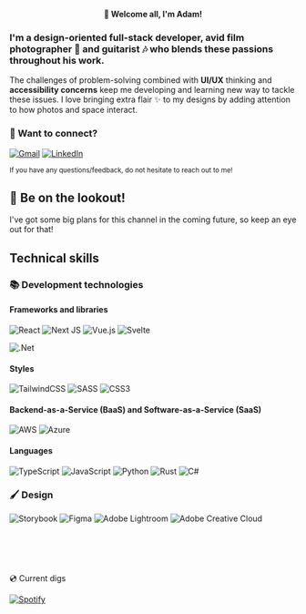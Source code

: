 <!--
[![Visit count](https://visitcount.itsvg.in/api?id=acgriswold&icon=0&color=0)](https://visitcount.itsvg.in)
-->

<p align="center">
  <!-- <img width="200" height="200" src="todo!() put image source" alt="A banner image showing colorful flair surrounding the text 'Adam Griswold'"> -->
  <b>👋 Welcome all, I'm Adam!</b>
</p>

### I'm a design-oriented full-stack developer, avid film photographer 📸 and guitarist 🎶 who blends these passions throughout his work.

The challenges of problem-solving combined with __UI/UX__ thinking and __accessibility concerns__ keep me developing and learning new way to tackle these issues. 
I love bringing extra flair ✨ to my designs by adding attention to how photos and space interact.


### 🔗 Want to connect?
[![Gmail](https://img.shields.io/badge/Gmail-D14836?style=for-the-badge&logo=gmail&logoColor=white)](mailto:agriswoldcamp@gmail.com?subject=[GitHub]%20Say%20hi!)
[![LinkedIn](https://img.shields.io/badge/linkedin-%230077B5.svg?style=for-the-badge&logo=linkedin&logoColor=white)](https://linkedin.com/in/adam-griswold-72bba1169) 
<!-- [![Medium](https://img.shields.io/badge/Medium-12100E?style=for-the-badge&logo=medium&logoColor=white)](https://medium.com/@agriswoldcamp) -->
<!-- [![CodePen](https://img.shields.io/badge/Codepen-000000?style=for-the-badge&logo=codepen&logoColor=white)](https://codepen.io/agriswold) -->

<sub>If you have any questions/feedback, do not hesitate to reach out to me!</sub>

## 👀 Be on the lookout!
I've got some big plans for this channel in the coming future, so keep an eye out for that!

## Technical skills

### 📚 Development technologies
#### Frameworks and libraries
![React](https://img.shields.io/badge/react-%2320232a.svg?style=for-the-badge&logo=react&logoColor=%2361DAFB)
![Next JS](https://img.shields.io/badge/Next-black?style=for-the-badge&logo=next.js&logoColor=white)
![Vue.js](https://img.shields.io/badge/vuejs-%2335495e.svg?style=for-the-badge&logo=vuedotjs&logoColor=%234FC08D)
![Svelte](https://img.shields.io/badge/svelte-%23f1413d.svg?style=for-the-badge&logo=svelte&logoColor=white)

![.Net](https://img.shields.io/badge/.NET-5C2D91?style=for-the-badge&logo=.net&logoColor=white)

<!--
![Strapi](https://img.shields.io/badge/strapi-%232E7EEA.svg?style=for-the-badge&logo=strapi&logoColor=white)
-->

#### Styles
![TailwindCSS](https://img.shields.io/badge/tailwindcss-%2338B2AC.svg?style=for-the-badge&logo=tailwind-css&logoColor=white)
![SASS](https://img.shields.io/badge/SASS-hotpink.svg?style=for-the-badge&logo=SASS&logoColor=white)
![CSS3](https://img.shields.io/badge/css3-%231572B6.svg?style=for-the-badge&logo=css3&logoColor=white)

#### Backend-as-a-Service (BaaS) and Software-as-a-Service (SaaS)
![AWS](https://img.shields.io/badge/AWS-%23FF9900.svg?style=for-the-badge&logo=amazon-aws&logoColor=white)
![Azure](https://img.shields.io/badge/azure-%230072C6.svg?style=for-the-badge&logo=microsoftazure&logoColor=white)

#### Languages 
![TypeScript](https://img.shields.io/badge/typescript-%23007ACC.svg?style=for-the-badge&logo=typescript&logoColor=white)
![JavaScript](https://img.shields.io/badge/javascript-%23323330.svg?style=for-the-badge&logo=javascript&logoColor=%23F7DF1E)
![Python](https://img.shields.io/badge/python-3670A0?style=for-the-badge&logo=python&logoColor=ffdd54)
![Rust](https://img.shields.io/badge/rust-%23000000.svg?style=for-the-badge&logo=rust&logoColor=white)
![C#](https://img.shields.io/badge/c%23-%23239120.svg?style=for-the-badge&logo=c-sharp&logoColor=white)

<!--
#### Misc
![Docker](https://img.shields.io/badge/docker-%230db7ed.svg?style=for-the-badge&logo=docker&logoColor=white)
![Insomnia](https://img.shields.io/badge/Insomnia-black?style=for-the-badge&logo=insomnia&logoColor=5849BE)
![Postman](https://img.shields.io/badge/Postman-FF6C37?style=for-the-badge&logo=postman&logoColor=white)
-->

### 🖌️ Design
![Storybook](https://img.shields.io/badge/-Storybook-FF4785?style=for-the-badge&logo=storybook&logoColor=white)
![Figma](https://img.shields.io/badge/figma-%23F24E1E.svg?style=for-the-badge&logo=figma&logoColor=white)
![Adobe Lightroom](https://img.shields.io/badge/Adobe%20Lightroom-31A8FF.svg?style=for-the-badge&logo=Adobe%20Lightroom&logoColor=white)
![Adobe Creative Cloud](https://img.shields.io/badge/Adobe%20Creative%20Cloud-DA1F26.svg?style=for-the-badge&logo=Adobe%20Creative%20Cloud&logoColor=white)

<!--
<br></br>

# 📊 GitHub Stats:
![My github stats](https://github-readme-stats.vercel.app/api?username=acgriswold&theme=dark&hide_border=false)<br/>
![My contibution streak](https://github-readme-streak-stats.herokuapp.com/?user=acgriswold&theme=dark&hide_border=false)<br/>
![My top languages](https://github-readme-stats.vercel.app/api/top-langs/?username=acgriswold&theme=dark&hide_border=false&include_all_commits=false&count_private=false&layout=compact)
-->

<br></br>


#
💿 Current digs

[![Spotify](https://img.shields.io/badge/Spotify-1ED760?style=for-the-badge&logo=spotify&logoColor=white)](https://open.spotify.com/track/3TcXC3cFAO8jmaoRrYd1a2?si=1e0fcbc5ab884277)
